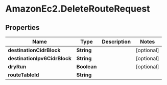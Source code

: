 # AmazonEc2.DeleteRouteRequest

## Properties

Name | Type | Description | Notes
------------ | ------------- | ------------- | -------------
**destinationCidrBlock** | **String** |  | [optional] 
**destinationIpv6CidrBlock** | **String** |  | [optional] 
**dryRun** | **Boolean** |  | [optional] 
**routeTableId** | **String** |  | 



